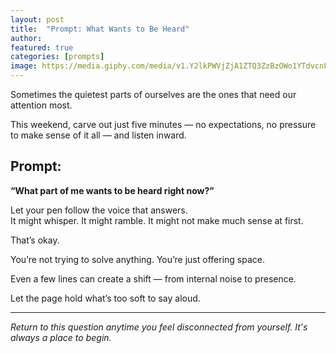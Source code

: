 ```yaml
---
layout: post
title:  "Prompt: What Wants to Be Heard"
author: 
featured: true
categories: [prompts]
image: https://media.giphy.com/media/v1.Y2lkPWVjZjA1ZTQ3ZzBzOWo1YTdvcnFtcDloZjNyaXF1bWh4Nmc1OHN2d3EzYm4xdW5xMSZlcD12MV9naWZzX3NlYXJjaCZjdD1n/RQ6ovU1SDm4Mg/giphy.gif
---
```


Sometimes the quietest parts of ourselves are the ones that need our attention most.

This weekend, carve out just five minutes — no expectations, no pressure to make sense of it all — and listen inward.

## Prompt:

**“What part of me wants to be heard right now?”**

Let your pen follow the voice that answers.  
It might whisper. It might ramble. It might not make much sense at first.

That’s okay.

You’re not trying to solve anything. You’re just offering space.

Even a few lines can create a shift — from internal noise to presence.

Let the page hold what’s too soft to say aloud.

---

*Return to this question anytime you feel disconnected from yourself. It's always a place to begin.*

